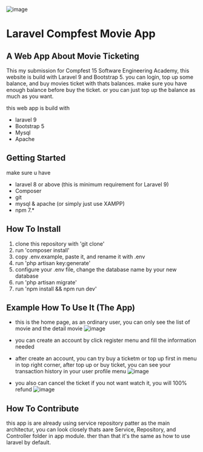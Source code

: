 ![image](https://github.com/FadelYang/SEA-cinema/assets/75234524/f593d44a-3378-4639-a41f-b8c4e6ff1cd3)

# Laravel Compfest Movie App
## A Web App About Movie Ticketing

This my submission for Compfest 15 Software Engineering Academy, this website is build with Laravel 9 and Bootstrap 5. you can login, top up some balance, and buy movies ticket with thats balances. make sure you have enough balance before buy the ticket. or you can just top up the balance as much as you want.

this web app is build with
* laravel 9
* Bootstrap 5
* Mysql
* Apache

## Getting Started

make sure u have
* laravel 8 or above (this is minimum requirement for Laravel 9)
* Composer
* git
* mysql & apache (or simply just use XAMPP)
* npm 7.*

## How To Install

1. clone this repository with 'git clone'
2. run 'composer install'
3. copy .env.example, paste it, and rename it with .env
4. run 'php artisan key:generate'
5. configure your .env file, change the database name by your new database
6. run 'php artisan migrate'
7. run 'npm install && npm run dev'
 
## Example How To Use It (The App)
* this is the home page, as an ordinary user, you can only see the list of movie and the detail movie
![image](https://github.com/FadelYang/SEA-cinema/assets/75234524/5d695f9f-9445-4778-bf3e-c7d68a860f04)

* you can create an account by click register menu and fill the information needed

* after create an account, you can try buy a ticketm or top up first in menu in top right corner, after top up or buy ticket, you can see your transaction history in your user profile menu
![image](https://github.com/FadelYang/SEA-cinema/assets/75234524/f9952033-ef6e-48e8-9e9b-0c26b8748812)

* you also can cancel the ticket if you not want watch it, you will 100% refund
![image](https://github.com/FadelYang/SEA-cinema/assets/75234524/211468a1-c983-499a-8514-cef542a71b2c)

## How To Contribute

this app is are already using service repository patter as the main architectur, you can look closely thats aare Service, Repository, and Controller folder in app module. ther than that it's the same as how to use laravel by default.
